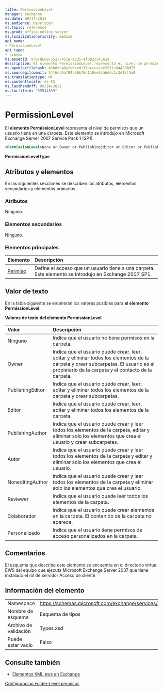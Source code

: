 ```yaml
---
title: PermissionLevel
manager: sethgros
ms.date: 09/17/2015
ms.audience: Developer
ms.topic: reference
ms.prod: office-online-server
ms.localizationpriority: medium
api_name:
- PermissionLevel
api_type:
- schema
ms.assetid: 87978600-3523-451e-a725-ef092c543e2a
description: El elemento PermissionLevel representa el nivel de permisos que un usuario tiene en una carpeta. Este elemento se introdujo en Microsoft Exchange Server 2007 Service Pack 1 (SP1).
ms.openlocfilehash: 48b8db48afe6ced137acceeade2911a044298d75
ms.sourcegitcommit: 54f6cd5a704b36b76d110ee53a6d6c1c3e15f5a9
ms.translationtype: MT
ms.contentlocale: es-ES
ms.lasthandoff: 09/24/2021
ms.locfileid: "59544839"
---
```

# <a name="permissionlevel"></a>PermissionLevel

El **elemento PermissionLevel** representa el nivel de permisos que un usuario tiene en una carpeta. Este elemento se introdujo en Microsoft Exchange Server 2007 Service Pack 1 (SP1). 
  
```xml
<PermissionLevel>None or Owner or PublishingEditor or Editor or PublishingAuthor or Author or NoneditingAuthor or Reviewer or Contributor or Custom</PermissionLevel>
```

 **PermissionLevelType**
## <a name="attributes-and-elements"></a>Atributos y elementos

En las siguientes secciones se describen los atributos, elementos secundarios y elementos primarios.
  
### <a name="attributes"></a>Atributos

Ninguno.
  
### <a name="child-elements"></a>Elementos secundarios

Ninguno.
  
### <a name="parent-elements"></a>Elementos principales

|**Elemento**|**Descripción**|
|:-----|:-----|
|[Permiso](permission.md) <br/> |Define el acceso que un usuario tiene a una carpeta. Este elemento se introdujo en Exchange 2007 SP1.  <br/> |
   
## <a name="text-value"></a>Valor de texto

En la tabla siguiente se enumeran los valores posibles para **el elemento PermissionLevel.** 
  
**Valores de texto del elemento PermissionLevel**

|**Valor**|**Descripción**|
|:-----|:-----|
|Ninguno  <br/> |Indica que el usuario no tiene permisos en la carpeta.  <br/> |
|Owner  <br/> |Indica que el usuario puede crear, leer, editar y eliminar todos los elementos de la carpeta y crear subcarpetas. El usuario es el propietario de la carpeta y el contacto de la carpeta.  <br/> |
|PublishingEditor  <br/> |Indica que el usuario puede crear, leer, editar y eliminar todos los elementos de la carpeta y crear subcarpetas.  <br/> |
|Editor  <br/> |Indica que el usuario puede crear, leer, editar y eliminar todos los elementos de la carpeta.  <br/> |
|PublishingAuthor  <br/> |Indica que el usuario puede crear y leer todos los elementos de la carpeta, editar y eliminar solo los elementos que crea el usuario y crear subcarpetas.  <br/> |
|Autor  <br/> |Indica que el usuario puede crear y leer todos los elementos de la carpeta y editar y eliminar solo los elementos que crea el usuario.  <br/> |
|NoneditingAuthor  <br/> |Indica que el usuario puede crear y leer todos los elementos de la carpeta y eliminar solo los elementos que crea el usuario.  <br/> |
|Reviewer  <br/> |Indica que el usuario puede leer todos los elementos de la carpeta.  <br/> |
|Colaborador  <br/> |Indica que el usuario puede crear elementos en la carpeta. El contenido de la carpeta no aparece.  <br/> |
|Personalizado  <br/> |Indica que el usuario tiene permisos de acceso personalizados en la carpeta.  <br/> |
   
## <a name="remarks"></a>Comentarios

El esquema que describe este elemento se encuentra en el directorio virtual EWS del equipo que ejecuta Microsoft Exchange Server 2007 que tiene instalado el rol de servidor Acceso de cliente.
  
## <a name="element-information"></a>Información del elemento

|||
|:-----|:-----|
|Namespace  <br/> |https://schemas.microsoft.com/exchange/services/2006/types  <br/> |
|Nombre de esquema  <br/> |Esquema de tipos  <br/> |
|Archivo de validación  <br/> |Types.xsd  <br/> |
|Puede estar vacío  <br/> |Falso  <br/> |
   
## <a name="see-also"></a>Consulte también



- [Elementos XML ews en Exchange](ews-xml-elements-in-exchange.md)


[Configuración Folder-Level permisos](https://msdn.microsoft.com/library/c7530e86-5112-401c-b10a-9c054ae59f07%28Office.15%29.aspx)

